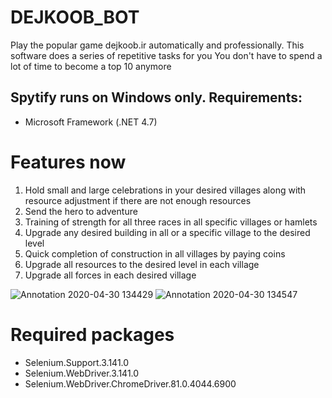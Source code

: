 # DEJKOOB_BOT
Play the popular game dejkoob.ir automatically and professionally.
This software does a series of repetitive tasks for you
You don't have to spend a lot of time to become a top 10 anymore

## Spytify runs on Windows only. Requirements:

- Microsoft Framework (.NET 4.7)


# Features now
1. Hold small and large celebrations in your desired villages along with resource adjustment if there are not enough resources
2. Send the hero to adventure
3. Training of strength for all three races in all specific villages or hamlets
4. Upgrade any desired building in all or a specific village to the desired level
5. Quick completion of construction in all villages by paying coins
6. Upgrade all resources to the desired level in each village
7. Upgrade all forces in each desired village


![Annotation 2020-04-30 134429](https://user-images.githubusercontent.com/57312476/80693755-be6bc100-8ae8-11ea-8579-d4a4a09c130f.png)
![Annotation 2020-04-30 134547](https://user-images.githubusercontent.com/57312476/80693880-ee1ac900-8ae8-11ea-8201-a07de797bba1.png)

# Required packages
- Selenium.Support.3.141.0
- Selenium.WebDriver.3.141.0
- Selenium.WebDriver.ChromeDriver.81.0.4044.6900

